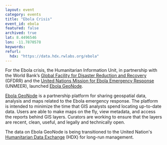```yaml
---
layout: event
category: events
title: "Ebola Crisis"
event_id: ebola
featured: false
archived: true
lat: 8.4496546
lon: -11.7870578
keywords:
refurl:
  hdx: "https://data.hdx.rwlabs.org/ebola"
---
```

For the Ebola crisis, the Humanitarian Information Unit, in partnership with the World Bank’s [Global Facility for Disaster Reduction and Recovery](https://www.gfdrr.org/) (GFDRR) and the [United Nations Mission for Ebola Emergency Response](http://ebolaresponse.un.org/un-mission-ebola-emergency-response-unmeer) (UNMEER), launched [Ebola GeoNode](http://ebolageonode.org).

[Ebola GeoNode](http://ebolageonode.org) is a partnership platform for sharing geospatial data, analysis and maps related to the Ebola emergency response. The platform is intended to minimize the time that GIS analysts spend locating up-to-date data. Users are able to make maps on the fly, view metadata, and access the reports behind GIS layers. Curators are working to ensure that the layers are recent, clean, useful, and legally and technically open.

The data on Ebola GeoNode is being transitioned to the United Nation's [Humanitarian Data Exchange](http://data.hdx.rwlabs.org/) (HDX) for long-run management.
